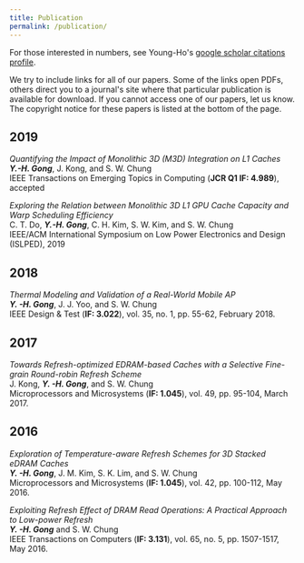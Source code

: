 ```yaml
---
title: Publication
permalink: /publication/
---
```


For those interested in numbers, see Young-Ho's [google scholar citations profile](https://scholar.google.com/citations?hl=en&user=j_7MT9kAAAAJ).

We try to include links for all of our papers. Some of the links open PDFs, others direct you to a journal's site where that particular publication is available for download. If you cannot access one of our papers, let us know. The copyright notice for these papers is listed at the bottom of the page.



## 2019

_Quantifying the Impact of Monolithic 3D (M3D) Integration on L1 Caches_<br>
**_Y.-H. Gong_**, J. Kong, and S. W. Chung<br>
IEEE Transactions on Emerging Topics in Computing (**JCR Q1 IF: 4.989**), accepted

_Exploring the Relation between Monolithic 3D L1 GPU Cache Capacity and Warp Scheduling Efficiency_<br>
C. T. Do, **_Y.-H. Gong_**, C. H. Kim, S. W. Kim, and S. W. Chung<br>
IEEE/ACM International Symposium on Low Power Electronics and Design (ISLPED), 2019

## 2018

_Thermal Modeling and Validation of a Real-World Mobile AP_<br>
**_Y. -H. Gong_**, J. J. Yoo, and S. W. Chung<br>
IEEE Design & Test (**IF: 3.022**), vol. 35, no. 1, pp. 55-62, February 2018.


## 2017
_Towards Refresh-optimized EDRAM-based Caches with a Selective Fine-grain Round-robin Refresh Scheme_<br>
J. Kong, **_Y. -H. Gong_**, and S. W. Chung<br>
Microprocessors and Microsystems (**IF: 1.045**), vol. 49, pp. 95-104, March 2017.

## 2016
_Exploration of Temperature-aware Refresh Schemes for 3D Stacked eDRAM Caches_<br>
**_Y. -H. Gong_**, J. M. Kim, S. K. Lim, and S. W. Chung<br> 
Microprocessors and Microsystems (**IF: 1.045**), vol. 42, pp. 100-112, May 2016.

_Exploiting Refresh Effect of DRAM Read Operations: A Practical Approach to Low-power Refresh_<br>
**_Y. -H. Gong_** and S. W. Chung<br>
IEEE Transactions on Computers (**IF: 3.131**), vol. 65, no. 5, pp. 1507-1517, May 2016.
